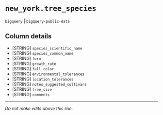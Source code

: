 # `new_york.tree_species`
`bigquery` | `bigquery-public-data`

## Column details
* [STRING]    `species_scientific_name`
* [STRING]    `species_common_name`
* [STRING]    `form`
* [STRING]    `growth_rate`
* [STRING]    `fall_color`
* [STRING]    `environmental_tolerances`
* [STRING]    `location_tolerances`
* [STRING]    `notes_suggested_cultivars`
* [STRING]    `tree_size`
* [STRING]    `comments`

-------------------------------------------------------------------------------
*Do not make edits above this line.*
